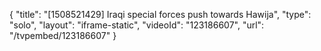 {
    "title": "[1508521429] Iraqi special forces push towards Hawija",
    "type": "solo",
    "layout": "iframe-static",
    "videoId": "123186607",
    "url": "\/tvpembed\/123186607"
}